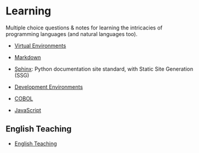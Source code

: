 # Learning

Multiple choice questions & notes for learning the intricacies of programming languages (and natural languages too). 

- [Virtual Environments](https://github.com/jonfernq/Learning/tree/main/VirtualEnvironment)

- [Markdown](https://github.com/jonfernq/Learning/tree/main/Markdown)

- [Sphinx](https://github.com/jonfernq/Learning/tree/main/SphinxPythonDocumentation): Python documentation site standard, with Static Site Generation (SSG)

- [Development Environments](https://github.com/jonfernq/Learning/tree/main/DevelopmentEnvironments)

- [COBOL](https://github.com/jonfernq/Learning/tree/main/COBOL) 

- [JavaScript](https://github.com/jonfernq/Learning/tree/main/JavaScript)

## English Teaching

- [English Teaching](https://github.com/jonfernq/English-Teaching)
